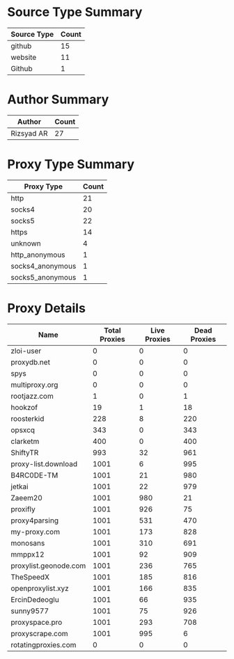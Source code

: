 # Source Type Summary

| Source Type | Count |
|-------------|-------|
| github | 15 |
| website | 11 |
| Github | 1 |


# Author Summary

| Author | Count |
|--------|-------|
| Rizsyad AR | 27 |


# Proxy Type Summary

| Proxy Type | Count |
|------------|-------|
| http | 21 |
| socks4 | 20 |
| socks5 | 22 |
| https | 14 |
| unknown | 4 |
| http_anonymous | 1 |
| socks4_anonymous | 1 |
| socks5_anonymous | 1 |


# Proxy Details

| Name | Total Proxies | Live Proxies | Dead Proxies |
|------|---------------|--------------|---------------|
| zloi-user | 0 | 0 | 0 |
| proxydb.net | 0 | 0 | 0 |
| spys | 0 | 0 | 0 |
| multiproxy.org | 0 | 0 | 0 |
| rootjazz.com | 1 | 0 | 1 |
| hookzof | 19 | 1 | 18 |
| roosterkid | 228 | 8 | 220 |
| opsxcq | 343 | 0 | 343 |
| clarketm | 400 | 0 | 400 |
| ShiftyTR | 993 | 32 | 961 |
| proxy-list.download | 1001 | 6 | 995 |
| B4RC0DE-TM | 1001 | 21 | 980 |
| jetkai | 1001 | 22 | 979 |
| Zaeem20 | 1001 | 980 | 21 |
| proxifly | 1001 | 926 | 75 |
| proxy4parsing | 1001 | 531 | 470 |
| my-proxy.com | 1001 | 173 | 828 |
| monosans | 1001 | 310 | 691 |
| mmppx12 | 1001 | 92 | 909 |
| proxylist.geonode.com | 1001 | 236 | 765 |
| TheSpeedX | 1001 | 185 | 816 |
| openproxylist.xyz | 1001 | 166 | 835 |
| ErcinDedeoglu | 1001 | 66 | 935 |
| sunny9577 | 1001 | 75 | 926 |
| proxyspace.pro | 1001 | 293 | 708 |
| proxyscrape.com | 1001 | 995 | 6 |
| rotatingproxies.com | 0 | 0 | 0 |

